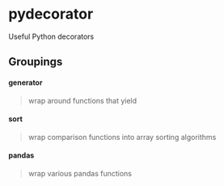 # pydecorator

Useful Python decorators

## Groupings

#### generator
> wrap around functions that yield

#### sort
> wrap comparison functions into array sorting algorithms

#### pandas
> wrap various pandas functions
